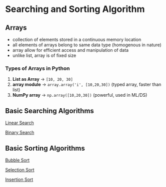 # Searching and Sorting Algorithm

## Arrays

- collection of elements stored in a continuous memory location
- all elements of arrays belong to same data type  (homogenous in nature)
- array allow for efficient access and manipulation of data
- unlike list, array is of fixed size

### Types of Arrays in Python

1. **List as Array** → `[10, 20, 30]`
2. **array module** → `array.array('i', [10,20,30])` (typed array, faster than list)
3. **NumPy array** → `np.array([10,20,30])` (powerful, used in ML/DS)

## Basic Searching Algorithms

[Linear Search](02.1%20Linear-Search.md)

[Binary Search](02.2%20Binary-Search.md)

## Basic Sorting Algorithms

[Bubble Sort](02.3%20Bubble-Sort.md)

[Selection Sort](02.4%20Selection-Sort.md)

[Insertion Sort](02.5%20Insertion-Sort.md)